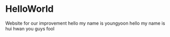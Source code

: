 # HelloWorld
Website for our improvement
hello my name is youngyoon
hello my name is hui hwan
you guys fool
